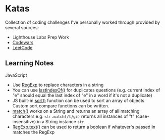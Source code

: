 # Katas
Collection of coding challenges I've personally worked through provided by several sources:
* Lighthouse Labs Prep Work
* [Codewars](https://www.codewars.com/)
* [LeetCode](https://leetcode.com/)

## Learning Notes
JavaScript
* Use [RegExp](https://www.w3schools.com/js/js_regexp.asp) to replace characters in a string
* You can use [lastIndexOf()](https://developer.mozilla.org/en-US/docs/Web/JavaScript/Reference/Global_Objects/String/lastIndexOf) for duplicates questions (e.g. current index of "e" should equal the last index of "e" in a word if it's not a duplicate)
* JS built-in [sort()](https://developer.mozilla.org/en-US/docs/Web/JavaScript/Reference/Global_Objects/Array/sort) function can be used to sort an array of objects. Custom sort compare functions can be written.
* [match()](https://developer.mozilla.org/en-US/docs/Web/JavaScript/Reference/Global_Objects/String/match) works on a String and returns an array of all matching characters e.g. `str.match(/t/gi)` returns all instances of "t" (case-insensitive) in a String instance `str`
* [RegExp.text()](https://developer.mozilla.org/en-US/docs/Web/JavaScript/Reference/Global_Objects/RegExp/test) can be used to return a boolean if whatever's passed in matches the RegExp